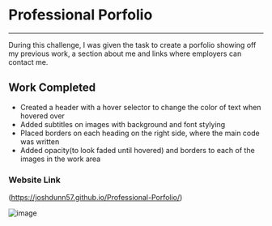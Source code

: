 # Professional Porfolio

***

During this challenge, I was given the task to create a porfolio showing off my previous work, a section about me and links where employers can contact me.

## Work Completed

* Created a header with a hover selector to change the color of text when hovered over
* Added subtitles on images with background and font stylying
* Placed borders on each heading on the right side, where the main code was written
* Added opacity(to look faded until hovered) and borders to each of the images in the work area

### Website Link

(https://joshdunn57.github.io/Professional-Porfolio/)


![image](https://user-images.githubusercontent.com/105329236/171511052-aa824882-d627-497b-98cb-4a9683577e1e.png)
